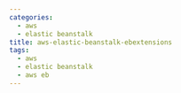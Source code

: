```yaml
---
categories:
  - aws
  - elastic beanstalk
title: aws-elastic-beanstalk-ebextensions
tags:
  - aws
  - elastic beanstalk
  - aws eb
---
```


